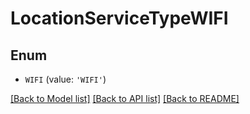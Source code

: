 # LocationServiceTypeWIFI


## Enum

* `WIFI` (value: `'WIFI'`)

[[Back to Model list]](../README.md#documentation-for-models) [[Back to API list]](../README.md#documentation-for-api-endpoints) [[Back to README]](../README.md)


